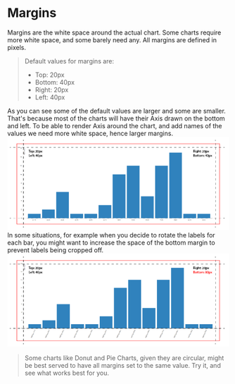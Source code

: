 # Margins

Margins are the white space around the actual chart. Some charts require more white space, and some barely need any. All margins are defined in pixels. 

> Default values for margins are:
> * Top: 20px
> * Bottom: 40px
> * Right: 20px
> * Left: 40px

As you can see some of the default values are larger and some are smaller. That's because most of the charts will have their Axis drawn on the bottom and left. To be able to render Axis around the chart, and add names of the values we need more white space, hence larger margins. 
![](MiscNodes/Margins/margins_01-01.png)
In some situations, for example when you decide to rotate the labels for each bar, you might want to increase the space of the bottom margin to prevent labels being cropped off. 
![](MiscNodes/Margins/margins_01-01-01.png)

> Some charts like Donut and Pie Charts, given they are circular, might be best served to have all margins set to the same value. Try it, and see what works best for you.





